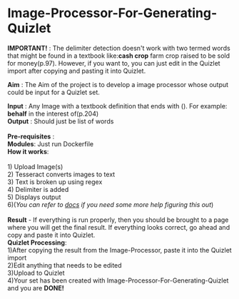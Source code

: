# Image-Processor-For-Generating-Quizlet
<b>IMPORTANT!</b> : The delimiter detection doesn't work with two termed words that might be found in a textbook like:<b>cash crop</b> farm crop raised to be sold for money(p.97). However, if you want to, you can just edit in the Quizlet import after copying and pasting it into Quizlet. 

<b>Aim</b> : The Aim of the project is to develop a image processor whose output could be input for a Quizlet set.<br />

<b>Input</b> : Any Image with a textbook definition that ends with (). For example: <b>behalf</b> in the interest of(p.204) <br />
<b>Output</b> : Should just be list of words<br /><br />
<b>Pre-requisites</b> :<br />
<b>Modules</b>: Just run Dockerfile <br />
<b>How it works</b>:<br />
<br />1) Upload Image(s) 
<br />2) Tesseract converts images to text 
<br />3) Text is broken up using regex 
<br />4) Delimiter is added 
<br />5) Displays output 
<br />6)(<i>You can refer to [docs](complete_docs) if you need some more help figuring this out</i>)<br /><br />
<b>Result</b> - If everything is run properly, then you should be brought to a page where you will get the final result. If everything looks correct, go ahead and copy and paste it into Quizlet.<br />
<b>Quizlet Processing</b>:
<br /> 1)After copying the result from the Image-Processor, paste it into the Quizlet import 
<br /> 2)Edit anything that needs to be edited 
<br /> 3)Upload to Quizlet 
<br /> 4)Your set has been created with Image-Processor-For-Generating-Quizlet and you are <b>DONE!</b>
